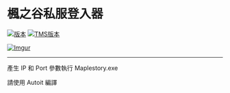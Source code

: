 # 楓之谷私服登入器

[![版本](https://img.shields.io/badge/版本-1.0.0-blue.svg?style=flat-square)](#)
[![TMS版本](https://img.shields.io/badge/TMS-113-blue.svg?style=flat-square)](#)

[![Imgur](https://i.imgur.com/hOEedB5.jpg)](#)

-----
產生 IP 和 Port 參數執行 Maplestory.exe

請使用 Autoit 編譯
